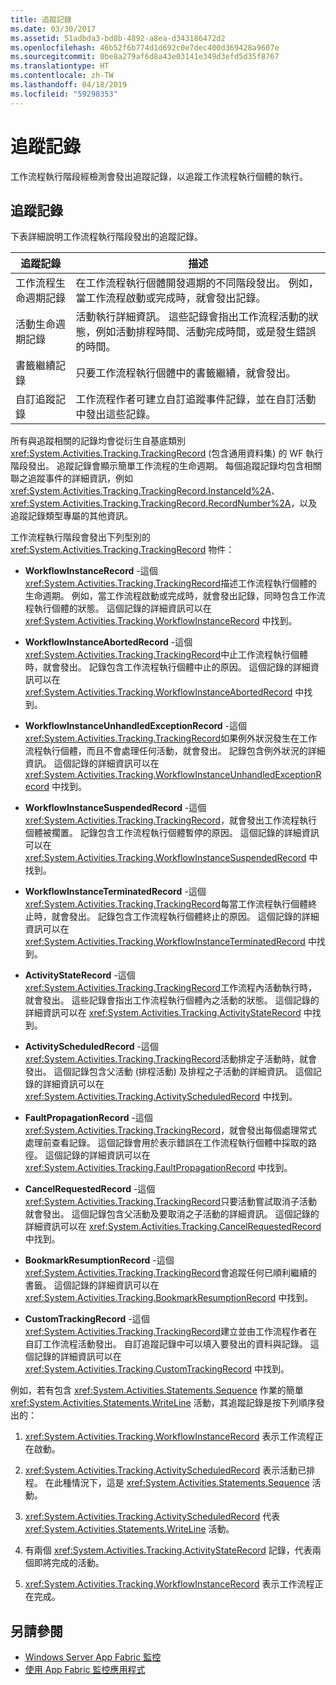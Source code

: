 ```yaml
---
title: 追蹤記錄
ms.date: 03/30/2017
ms.assetid: 51adbda3-bd8b-4892-a8ea-d343186472d2
ms.openlocfilehash: 46b52f6b774d1d692c0e7dec400d369428a9607e
ms.sourcegitcommit: 0be8a279af6d8a43e03141e349d3efd5d35f8767
ms.translationtype: HT
ms.contentlocale: zh-TW
ms.lasthandoff: 04/18/2019
ms.locfileid: "59298353"
---
```

# <a name="tracking-records"></a>追蹤記錄
工作流程執行階段經檢測會發出追蹤記錄，以追蹤工作流程執行個體的執行。  
  
## <a name="tracking-records"></a>追蹤記錄  
 下表詳細說明工作流程執行階段發出的追蹤記錄。  
  
|追蹤記錄|描述|  
|---------------------|-----------------|  
|工作流程生命週期記錄|在工作流程執行個體開發週期的不同階段發出。 例如，當工作流程啟動或完成時，就會發出記錄。|  
|活動生命週期記錄|活動執行詳細資訊。 這些記錄會指出工作流程活動的狀態，例如活動排程時間、活動完成時間，或是發生錯誤的時間。|  
|書籤繼續記錄|只要工作流程執行個體中的書籤繼續，就會發出。|  
|自訂追蹤記錄|工作流程作者可建立自訂追蹤事件記錄，並在自訂活動中發出這些記錄。|  
  
 所有與追蹤相關的記錄均會從衍生自基底類別 <xref:System.Activities.Tracking.TrackingRecord> (包含通用資料集) 的 WF 執行階段發出。 追蹤記錄會顯示簡單工作流程的生命週期。 每個追蹤記錄均包含相關聯之追蹤事件的詳細資訊，例如 <xref:System.Activities.Tracking.TrackingRecord.InstanceId%2A>、<xref:System.Activities.Tracking.TrackingRecord.RecordNumber%2A>，以及追蹤記錄類型專屬的其他資訊。  
  
 工作流程執行階段會發出下列型別的 <xref:System.Activities.Tracking.TrackingRecord> 物件：  
  
-   **WorkflowInstanceRecord** -這個<xref:System.Activities.Tracking.TrackingRecord>描述工作流程執行個體的生命週期。 例如，當工作流程啟動或完成時，就會發出記錄，同時包含工作流程執行個體的狀態。 這個記錄的詳細資訊可以在 <xref:System.Activities.Tracking.WorkflowInstanceRecord> 中找到。  
  
-   **WorkflowInstanceAbortedRecord** -這個<xref:System.Activities.Tracking.TrackingRecord>中止工作流程執行個體時，就會發出。 記錄包含工作流程執行個體中止的原因。 這個記錄的詳細資訊可以在 <xref:System.Activities.Tracking.WorkflowInstanceAbortedRecord> 中找到。  
  
-   **WorkflowInstanceUnhandledExceptionRecord** -這個<xref:System.Activities.Tracking.TrackingRecord>如果例外狀況發生在工作流程執行個體，而且不會處理任何活動，就會發出。 記錄包含例外狀況的詳細資訊。 這個記錄的詳細資訊可以在 <xref:System.Activities.Tracking.WorkflowInstanceUnhandledExceptionRecord> 中找到。  
  
-   **WorkflowInstanceSuspendedRecord** -這個<xref:System.Activities.Tracking.TrackingRecord>，就會發出工作流程執行個體被擱置。 記錄包含工作流程執行個體暫停的原因。 這個記錄的詳細資訊可以在 <xref:System.Activities.Tracking.WorkflowInstanceSuspendedRecord> 中找到。  
  
-   **WorkflowInstanceTerminatedRecord** -這個<xref:System.Activities.Tracking.TrackingRecord>每當工作流程執行個體終止時，就會發出。 記錄包含工作流程執行個體終止的原因。 這個記錄的詳細資訊可以在 <xref:System.Activities.Tracking.WorkflowInstanceTerminatedRecord> 中找到。  
  
-   **ActivityStateRecord** -這個<xref:System.Activities.Tracking.TrackingRecord>工作流程內活動執行時，就會發出。 這些記錄會指出工作流程執行個體內之活動的狀態。 這個記錄的詳細資訊可以在 <xref:System.Activities.Tracking.ActivityStateRecord> 中找到。  
  
-   **ActivityScheduledRecord** -這個<xref:System.Activities.Tracking.TrackingRecord>活動排定子活動時，就會發出。 這個記錄包含父活動 (排程活動) 及排程之子活動的詳細資訊。 這個記錄的詳細資訊可以在 <xref:System.Activities.Tracking.ActivityScheduledRecord> 中找到。  
  
-   **FaultPropagationRecord** -這個<xref:System.Activities.Tracking.TrackingRecord>，就會發出每個處理常式處理前查看記錄。 這個記錄會用於表示錯誤在工作流程執行個體中採取的路徑。 這個記錄的詳細資訊可以在 <xref:System.Activities.Tracking.FaultPropagationRecord> 中找到。  
  
-   **CancelRequestedRecord** -這個<xref:System.Activities.Tracking.TrackingRecord>只要活動嘗試取消子活動就會發出。 這個記錄包含父活動及要取消之子活動的詳細資訊。 這個記錄的詳細資訊可以在 <xref:System.Activities.Tracking.CancelRequestedRecord> 中找到。  
  
-   **BookmarkResumptionRecord** -這個<xref:System.Activities.Tracking.TrackingRecord>會追蹤任何已順利繼續的書籤。 這個記錄的詳細資訊可以在 <xref:System.Activities.Tracking.BookmarkResumptionRecord> 中找到。  
  
-   **CustomTrackingRecord** -這個<xref:System.Activities.Tracking.TrackingRecord>建立並由工作流程作者在自訂工作流程活動發出。 自訂追蹤記錄中可以填入要發出的資料與記錄。 這個記錄的詳細資訊可以在 <xref:System.Activities.Tracking.CustomTrackingRecord> 中找到。  
  
 例如，若有包含 <xref:System.Activities.Statements.Sequence> 作業的簡單 <xref:System.Activities.Statements.WriteLine> 活動，其追蹤記錄是按下列順序發出的：  
  
1. <xref:System.Activities.Tracking.WorkflowInstanceRecord> 表示工作流程正在啟動。  
  
2. <xref:System.Activities.Tracking.ActivityScheduledRecord> 表示活動已排程。 在此種情況下，這是 <xref:System.Activities.Statements.Sequence> 活動。  
  
3. <xref:System.Activities.Tracking.ActivityScheduledRecord> 代表 <xref:System.Activities.Statements.WriteLine> 活動。  
  
4. 有兩個 <xref:System.Activities.Tracking.ActivityStateRecord> 記錄，代表兩個即將完成的活動。  
  
5. <xref:System.Activities.Tracking.WorkflowInstanceRecord> 表示工作流程正在完成。  
  
## <a name="see-also"></a>另請參閱

- [Windows Server App Fabric 監控](https://go.microsoft.com/fwlink/?LinkId=201273)
- [使用 App Fabric 監控應用程式](https://go.microsoft.com/fwlink/?LinkId=201275)
